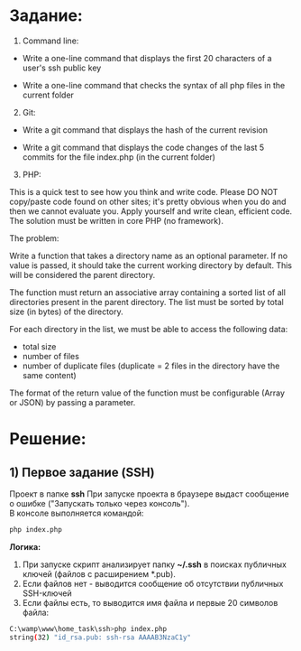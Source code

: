 # Задание:

1) Command line:

- Write a one-line command that displays the first 20 characters of a user's ssh public key

- Write a one-line command that checks the syntax of all php files in the current folder


2) Git:

- Write a git command that displays the hash of the current revision

- Write a git command that displays the code changes of the last 5 commits for the file index.php (in the current folder)


3) PHP:

This is a quick test to see how you think and write code.
Please DO NOT copy/paste code found on other sites; it's pretty obvious when you do and then we cannot evaluate you.
Apply yourself and write clean, efficient code.
The solution must be written in core PHP (no framework).

The problem:

Write a function that takes a directory name as an optional parameter.
If no value is passed, it should take the current working directory by default.
This will be considered the parent directory.

The function must return an associative array containing a sorted list of all directories present in the parent directory.
The list must be sorted by total size (in bytes) of the directory.

For each directory in the list, we must be able to access the following data:
- total size
- number of files
- number of duplicate files (duplicate = 2 files in the directory have the same content)

The format of the return value of the function must be configurable (Array or JSON) by passing a parameter.

# Решение:

## 1) Первое задание (SSH)
Проект в папке **ssh**
При запуске проекта в браузере выдаст сообщение о ошибке ("Запускать только через консоль").  
В консоле выполняется командой: 
```sh
php index.php 
```
**Логика:**  
1) При запуске скрипт анализирует папку **~/.ssh** в поисках публичных ключей (файлов с расширением *.pub).  
2) Если файлов нет - выводится сообщение об отсутствии публичных SSH-ключей  
3) Если файлы есть, то выводится имя файла и первые 20 символов файла:  
```sh
C:\wamp\www\home_task\ssh>php index.php
string(32) "id_rsa.pub: ssh-rsa AAAAB3NzaC1y"
```
